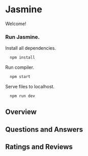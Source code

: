 # Jasmine

Welcome!

### Run Jasmine.

Install all dependencies.

```js
  npm install
```

Run compiler.

```js
  npm start
```

Serve files to localhost.

```js
  npm run dev
```

## Overview

## Questions and Answers

## Ratings and Reviews
